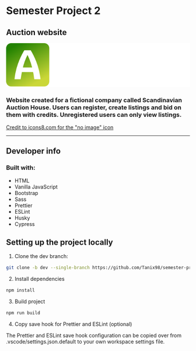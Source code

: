 # Semester Project 2

## Auction website

![Markdown Logo](/resources/icons/logo.svg)

### Website created for a fictional company called Scandinavian Auction House. Users can register, create listings and bid on them with credits. Unregistered users can only view listings.

[Credit to icons8.com for the "no image" icon](https://icons8.com/icon/122635/no-image "icons8.com")

---

## Developer info

### Built with:

-   HTML
-   Vanilla JavaScript
-   Bootstrap
-   Sass
-   Prettier
-   ESLint
-   Husky
-   Cypress

## Setting up the project locally

1. Clone the dev branch:

```bash
git clone -b dev --single-branch https://github.com/Tanix98/semester-project-2
```

2. Install dependencies

```bash
npm install
```

3. Build project

```bash
npm run build
```

4. Copy save hook for Prettier and ESLint (optional)

The Prettier and ESLint save hook configuration can be copied over from .vscode/settings.json.default to your own workspace settings file.
